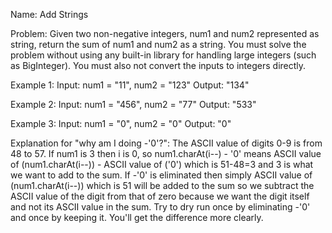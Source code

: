 Name: Add Strings

Problem: Given two non-negative integers, num1 and num2 represented as string, return the sum of num1 and num2 as a string.
You must solve the problem without using any built-in library for handling large integers (such as BigInteger). You must also not convert the inputs to integers directly.

Example 1:
Input: num1 = "11", num2 = "123"
Output: "134"

Example 2:
Input: num1 = "456", num2 = "77"
Output: "533"

Example 3:
Input: num1 = "0", num2 = "0"
Output: "0"


Explanation for "why am I doing -'0'?":
The ASCII value of digits 0-9 is from 48 to 57. If num1 is 3 then i is 0, so num1.charAt(i--) - '0' means ASCII value of (num1.charAt(i--)) - ASCII value of ('0') which is 51-48=3 and 3 is what we want to add to the sum. If -'0' is eliminated then simply ASCII value of (num1.charAt(i--)) which is 51 will be added to the sum so we subtract the ASCII value of the digit from that of zero because we want the digit itself and not its ASCII value in the sum. Try to dry run once by eliminating -'0' and once by keeping it. You'll get the difference more clearly.